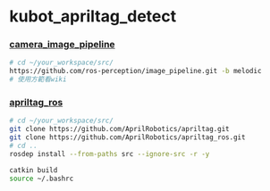 # kubot_apriltag_detect

### [camera_image_pipeline](http://wiki.ros.org/image_pipeline)

```sh
# cd ~/your_workspace/src/
https://github.com/ros-perception/image_pipeline.git -b melodic
# 使用方範看wiki
```

### [apriltag_ros](http://wiki.ros.org/apriltag_ros)

```sh
# cd ~/your_workspace/src/
git clone https://github.com/AprilRobotics/apriltag.git
git clone https://github.com/AprilRobotics/apriltag_ros.git
# cd .. 
rosdep install --from-paths src --ignore-src -r -y 
```

```sh
catkin build
source ~/.bashrc
```


